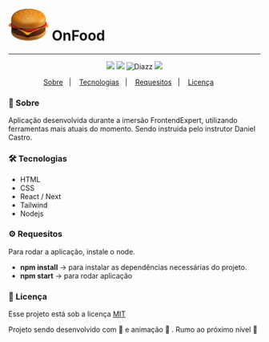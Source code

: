 # <img src="https://raw.githubusercontent.com/wevdiaz/on-food-frontexpert/main/assets/logo.png" alt="logo"> OnFood

***

 <p align="center">  
      <a>
          <img src="https://img.shields.io/github/repo-size/wevdiaz/on-food-frontexpert?color=%235f27cd">         
      </a>           
      <a>
          <img src="https://img.shields.io/github/languages/count/wevdiaz/on-food-frontexpert?color=%235f27cd">         
      </a>      
      <a>          
          <img alt="Diazz" src="https://img.shields.io/badge/made%20by-Diazz-on?color=%235f27cd"> 
      </a> 
       <a>
          <img src="https://img.shields.io/github/license/wevdiaz/on-food-frontexpert?color=%235f27cd">        
       </a>
  </p> 

<p align="center">
    <a href="#speech_balloon-sobre">Sobre</a>&nbsp;&nbsp;&nbsp;|&nbsp;&nbsp;&nbsp;
    <a href="#hammer_and_wrench-tecnologias">Tecnologias</a>&nbsp;&nbsp;&nbsp;|&nbsp;&nbsp;&nbsp;
    <a href="#gear-requesitos">Requesitos</a>&nbsp;&nbsp;&nbsp;|&nbsp;&nbsp;&nbsp;  
    <a href="#scroll-licença">Licença</a>&nbsp;&nbsp;&nbsp;&nbsp;&nbsp;&nbsp;
</p>

### :speech_balloon: Sobre
 Aplicação desenvolvida durante a imersão FrontendExpert, utilizando ferramentas mais atuais do momento. Sendo instruida pelo instrutor Daniel Castro.
 
 ### :hammer_and_wrench: Tecnologias
 
 * HTML
 * CSS
 * React / Next
 * Tailwind
 * Nodejs


### :gear: Requesitos

Para rodar a aplicação, instale o node.

* **npm install** -> para instalar as dependências necessárias do projeto.
* **npm start** -> para rodar aplicação

### :scroll: Licença

Esse projeto está sob a licença [MIT](https://github.com/wevdiaz/on-food-frontexpert/blob/main/LICENSE)

Projeto sendo desenvolvido com :blue_heart: e animação  :star_struck: . Rumo ao próximo nível :rocket:
